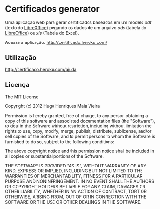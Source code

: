 # Certificados generator

Uma aplicação web para gerar certificados baseados em um modelo *odt* (texto do
[LibreOffice][1]) pegando os dados de um arquivo *ods* (tabela do
[LibreOffice][1]) ou *xls* (Tabela do Excel).

Acesse a aplicação: http://certificado.heroku.com/

## Utilização

http://certificado.heroku.com/ajuda

## Licença

The MIT License

Copyright (c) 2012 Hugo Henriques Maia Vieira

Permission is hereby granted, free of charge, to any person obtaining a copy
of this software and associated documentation files (the "Software"), to
deal in the Software without restriction, including without limitation the
rights to use, copy, modify, merge, publish, distribute, sublicense, and/or
sell copies of the Software, and to permit persons to whom the Software is
furnished to do so, subject to the following conditions:

The above copyright notice and this permission notice shall be included in
all copies or substantial portions of the Software.

THE SOFTWARE IS PROVIDED "AS IS", WITHOUT WARRANTY OF ANY KIND, EXPRESS OR
IMPLIED, INCLUDING BUT NOT LIMITED TO THE WARRANTIES OF MERCHANTABILITY,
FITNESS FOR A PARTICULAR PURPOSE AND NONINFRINGEMENT. IN NO EVENT SHALL THE
AUTHORS OR COPYRIGHT HOLDERS BE LIABLE FOR ANY CLAIM, DAMAGES OR OTHER
LIABILITY, WHETHER IN AN ACTION OF CONTRACT, TORT OR OTHERWISE, ARISING
FROM, OUT OF OR IN CONNECTION WITH THE SOFTWARE OR THE USE OR OTHER DEALINGS
IN THE SOFTWARE.

[1]: http://www.libreoffice.org